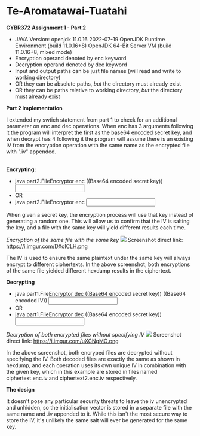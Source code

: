 # Te-Aromatawai-Tuatahi
**CYBR372 Assignment 1 - Part 2**

* JAVA Version:
  openjdk 11.0.16 2022-07-19
  OpenJDK Runtime Environment (build 11.0.16+8)
  OpenJDK 64-Bit Server VM (build 11.0.16+8, mixed mode)
* Encryption operand denoted by enc keyword
* Decryption operand denoted by dec keyword
* Input and output paths can be just file names (will read and write to working directory)
* OR they can be absolute paths, *but* the directory must already exist
* OR they can be paths relative to working directory, *but* the directory must already exist


**Part 2 implementation**
<p>I extended my swtich statement from part 1 to check for an additional parameter on enc and dec operations. When enc has 3 arguments following it the program will interpret the first as the base64 encoded secret key, and when decrypt has 4 following it the program will assume there is an existing IV from the encryption operation with the same name as the encrypted file with ".iv" appended.
  <br><br>
</p>

**Encrypting:**

  * java part2.FileEncryptor enc ((Base64 encoded secret key)) <INPUT> <OUTPUT>
  * OR
  * java part2.FileEncryptor enc <INPUT> <OUTPUT>
  
<p>When given a secret key, the encryption process will use that key instead of generating a random one. This will allow us to confirm that the IV is salting the key, and a file with the same key will yield different results each time.</p>

  *Encryption of the same file with the same key*
  <img src="https://i.imgur.com/DXolCLH.png">
  Screenshot direct link: https://i.imgur.com/DXolCLH.png<br/>
  <p>The IV is used to ensure the same plaintext under the same key will always encrypt to different ciphertexts. In the above screenshot, both encryptions of the same file yielded different hexdump results in the ciphertext.
  </p>

  
**Decrypting**

* java part1.FileEncryptor dec ((Base64 encoded secret key)) ((Base64 encoded IV)) <INPUT> <OUTPUT>
* OR
* java part1.FileEncryptor dec ((Base64 encoded secret key)) <INPUT> <OUTPUT>

*Decryption of both encrypted files without specifying IV*
<img src="https://i.imgur.com/uXCNgMO.png">
Screenshot direct link: https://i.imgur.com/uXCNgMO.png<br/>
  <p>In the above screenshot, both encryped files are decrypted without specifying the IV. Both decoded files are exactly the same as shown in hexdump, and each operation uses its own unique IV in combination with the given key, which in this example are stored in files named ciphertext.enc.iv and ciphertext2.enc.iv respectively.</p>


**The design**


It doesn't pose any particular security threats to leave the iv unencrypted and unhidden, so the initialisation vector is stored in a separate file with the same name and .iv appended to it. While this isn't the most secure way to store the IV, it's unlikely the same salt will ever be generated for the same key.

